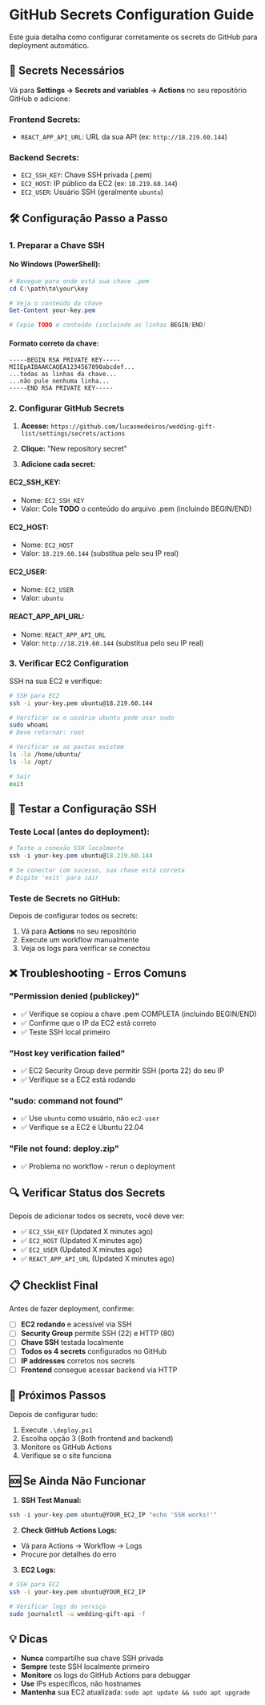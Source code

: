 # GitHub Secrets Configuration Guide

Este guia detalha como configurar corretamente os secrets do GitHub para deployment automático.

## 🔑 **Secrets Necessários**

Vá para **Settings → Secrets and variables → Actions** no seu repositório GitHub e adicione:

### **Frontend Secrets:**
- `REACT_APP_API_URL`: URL da sua API (ex: `http://18.219.60.144`)

### **Backend Secrets:**
- `EC2_SSH_KEY`: Chave SSH privada (.pem)
- `EC2_HOST`: IP público da EC2 (ex: `18.219.60.144`)  
- `EC2_USER`: Usuário SSH (geralmente `ubuntu`)

## 🛠️ **Configuração Passo a Passo**

### **1. Preparar a Chave SSH**

#### **No Windows (PowerShell):**
```powershell
# Navegue para onde está sua chave .pem
cd C:\path\to\your\key

# Veja o conteúdo da chave
Get-Content your-key.pem

# Copie TODO o conteúdo (incluindo as linhas BEGIN/END)
```

#### **Formato correto da chave:**
```
-----BEGIN RSA PRIVATE KEY-----
MIIEpAIBAAKCAQEA1234567890abcdef...
...todas as linhas da chave...
...não pule nenhuma linha...
-----END RSA PRIVATE KEY-----
```

### **2. Configurar GitHub Secrets**

1. **Acesse:** `https://github.com/lucasmedeiros/wedding-gift-list/settings/secrets/actions`

2. **Clique:** "New repository secret"

3. **Adicione cada secret:**

#### **EC2_SSH_KEY:**
- Nome: `EC2_SSH_KEY`
- Valor: Cole **TODO** o conteúdo do arquivo .pem (incluindo BEGIN/END)

#### **EC2_HOST:**
- Nome: `EC2_HOST` 
- Valor: `18.219.60.144` (substitua pelo seu IP real)

#### **EC2_USER:**
- Nome: `EC2_USER`
- Valor: `ubuntu`

#### **REACT_APP_API_URL:**
- Nome: `REACT_APP_API_URL`
- Valor: `http://18.219.60.144` (substitua pelo seu IP real)

### **3. Verificar EC2 Configuration**

SSH na sua EC2 e verifique:

```bash
# SSH para EC2
ssh -i your-key.pem ubuntu@18.219.60.144

# Verificar se o usuário ubuntu pode usar sudo
sudo whoami
# Deve retornar: root

# Verificar se as pastas existem
ls -la /home/ubuntu/
ls -la /opt/

# Sair
exit
```

## 🧪 **Testar a Configuração SSH**

### **Teste Local (antes do deployment):**
```powershell
# Teste a conexão SSH localmente
ssh -i your-key.pem ubuntu@18.219.60.144

# Se conectar com sucesso, sua chave está correta
# Digite 'exit' para sair
```

### **Teste de Secrets no GitHub:**
Depois de configurar todos os secrets:
1. Vá para **Actions** no seu repositório
2. Execute um workflow manualmente
3. Veja os logs para verificar se conectou

## ❌ **Troubleshooting - Erros Comuns**

### **"Permission denied (publickey)"**
- ✅ Verifique se copiou a chave .pem COMPLETA (incluindo BEGIN/END)
- ✅ Confirme que o IP da EC2 está correto
- ✅ Teste SSH local primeiro

### **"Host key verification failed"**
- ✅ EC2 Security Group deve permitir SSH (porta 22) do seu IP
- ✅ Verifique se a EC2 está rodando

### **"sudo: command not found"**
- ✅ Use `ubuntu` como usuário, não `ec2-user`
- ✅ Verifique se a EC2 é Ubuntu 22.04

### **"File not found: deploy.zip"**
- ✅ Problema no workflow - rerun o deployment

## 🔍 **Verificar Status dos Secrets**

Depois de adicionar todos os secrets, você deve ver:
- ✅ `EC2_SSH_KEY` (Updated X minutes ago)
- ✅ `EC2_HOST` (Updated X minutes ago)  
- ✅ `EC2_USER` (Updated X minutes ago)
- ✅ `REACT_APP_API_URL` (Updated X minutes ago)

## 📋 **Checklist Final**

Antes de fazer deployment, confirme:

- [ ] **EC2 rodando** e acessível via SSH
- [ ] **Security Group** permite SSH (22) e HTTP (80)
- [ ] **Chave SSH** testada localmente
- [ ] **Todos os 4 secrets** configurados no GitHub
- [ ] **IP addresses** corretos nos secrets
- [ ] **Frontend** consegue acessar backend via HTTP

## 🚀 **Próximos Passos**

Depois de configurar tudo:
1. Execute `.\deploy.ps1`
2. Escolha opção 3 (Both frontend and backend)
3. Monitore os GitHub Actions
4. Verifique se o site funciona

## 🆘 **Se Ainda Não Funcionar**

1. **SSH Test Manual:**
```powershell
ssh -i your-key.pem ubuntu@YOUR_EC2_IP "echo 'SSH works!'"
```

2. **Check GitHub Actions Logs:**
- Vá para Actions → Workflow → Logs
- Procure por detalhes do erro

3. **EC2 Logs:**
```bash
# SSH para EC2
ssh -i your-key.pem ubuntu@YOUR_EC2_IP

# Verificar logs do serviço
sudo journalctl -u wedding-gift-api -f
```

## 💡 **Dicas**

- **Nunca** compartilhe sua chave SSH privada
- **Sempre** teste SSH localmente primeiro
- **Monitore** os logs do GitHub Actions para debuggar
- **Use** IPs específicos, não hostnames
- **Mantenha** sua EC2 atualizada: `sudo apt update && sudo apt upgrade`
